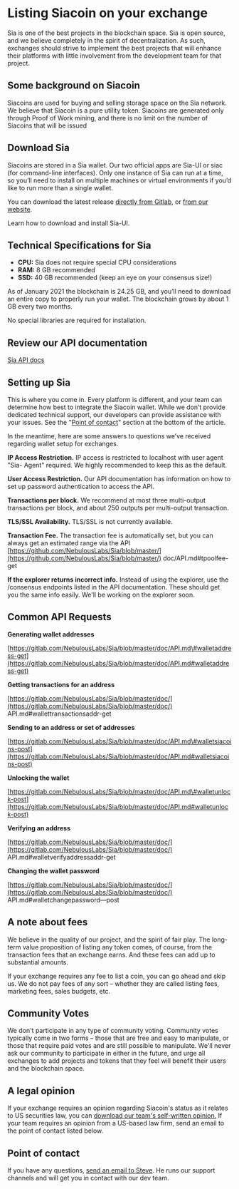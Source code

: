 # Listing Siacoin on your exchange

Sia is one of the best projects in the blockchain space. Sia is open source, and we believe completely in the spirit of decentralization. As such, exchanges should strive to implement the best projects that will enhance their platforms with little involvement from the development team for that project.

## Some background on Siacoin

Siacoins are used for buying and selling storage space on the Sia network. We believe that Siacoin is a pure utility token. Siacoins are generated only through Proof of Work mining, and there is no limit on the number of Siacoins that will be issued

## Download Sia

Siacoins are stored in a Sia wallet. Our two official apps are Sia-UI or siac \(for command-line interfaces\). Only one instance of Sia can run at a time, so you’ll need to install on multiple machines or virtual environments if you’d like to run more than a single wallet.

You can download the latest release [directly from Gitlab,](https://gitlab.com/NebulousLabs/Sia/tags) or [from our website](https://sia.tech/get-started).

Learn how to download and install Sia-UI.

## Technical Specifications for Sia

* **CPU:** Sia does not require special CPU considerations
* **RAM:** 8 GB recommended
* **SSD:** 40 GB recommended \(keep an eye on your consensus size!\)

As of January 2021 the blockchain is 24.25 GB, and you’ll need to download an entire copy to properly run your wallet. The blockchain grows by about 1 GB every two months.

No special libraries are required for installation.

## Review our API documentation

[Sia API docs](https://sia.tech/docs/)

## Setting up Sia

This is where you come in. Every platform is different, and your team can determine how best to integrate the Siacoin wallet. While we don’t provide dedicated technical support, our developers can provide assistance with your issues. See the "[Point of contact](listing-siacoin-on-your-exchange.md#point-of-contact)" section at the bottom of the article.

In the meantime, here are some answers to questions we’ve received regarding wallet setup for exchanges.

**IP Access Restriction.** IP access is restricted to localhost with user agent "Sia- Agent" required. We highly recommended to keep this as the default.

**User Access Restriction.** Our API documentation has information on how to set up password authentication to access the API.

**Transactions per block.** We recommend at most three multi-output transactions per block, and about 250 outputs per multi-output transaction.

**TLS/SSL Availability.** TLS/SSL is not currently available.

**Transaction Fee.** The transaction fee is automatically set, but you can always get an estimated range via the API [https://github.com/NebulousLabs/Sia/blob/master/](https://github.com/NebulousLabs/Sia/blob/master/) doc/API.md\#tpoolfee-get

**If the explorer returns incorrect info.** Instead of using the explorer, use the /consensus endpoints listed in the API documentation. These should get you the same info easily. We'll be working on the explorer soon.

## Common API Requests

**Generating wallet addresses**

[https://gitlab.com/NebulousLabs/Sia/blob/master/doc/API.md\#walletaddress-get](https://gitlab.com/NebulousLabs/Sia/blob/master/doc/API.md#walletaddress-get)

**Getting transactions for an address**

[https://gitlab.com/NebulousLabs/Sia/blob/master/doc/](https://gitlab.com/NebulousLabs/Sia/blob/master/doc/) API.md\#wallettransactionsaddr-get

**Sending to an address or set of addresses**

[https://gitlab.com/NebulousLabs/Sia/blob/master/doc/API.md\#walletsiacoins-post](https://gitlab.com/NebulousLabs/Sia/blob/master/doc/API.md#walletsiacoins-post)

**Unlocking the wallet**

[https://gitlab.com/NebulousLabs/Sia/blob/master/doc/API.md\#walletunlock-post](https://gitlab.com/NebulousLabs/Sia/blob/master/doc/API.md#walletunlock-post)

**Verifying an address**

[https://gitlab.com/NebulousLabs/Sia/blob/master/doc/](https://gitlab.com/NebulousLabs/Sia/blob/master/doc/) API.md\#walletverifyaddressaddr-get

**Changing the wallet password**

[https://gitlab.com/NebulousLabs/Sia/blob/master/doc/](https://gitlab.com/NebulousLabs/Sia/blob/master/doc/) API.md\#walletchangepassword—post

## A note about fees

We believe in the quality of our project, and the spirit of fair play. The long-term value proposition of listing any token comes, of course, from the transaction fees that an exchange earns. And these fees can add up to substantial amounts.

If your exchange requires any fee to list a coin, you can go ahead and skip us. We do not pay fees of any sort – whether they are called listing fees, marketing fees, sales budgets, etc.

## Community Votes

We don't participate in any type of community voting. Community votes typically come in two forms – those that are free and easy to manipulate, or those that require paid votes and are still possible to manipulate. We'll never ask our community to participate in either in the future, and urge all exchanges to add projects and tokens that they feel will benefit their users and the blockchain space.

## A legal opinion

If your exchange requires an opinion regarding Siacoin's status as it relates to US securities law, you can [download our team's self-written opinion.](https://files.helpdocs.io/YzA4Zq3JuM/articles/4ubdozs16r/1531331962488/sia-legal-opinion-self-written.pdf) If your team requires an opinion from a US-based law firm, send an email to the point of contact listed below.

## Point of contact

If you have any questions, [send an email to Steve](mailto:steve@sia.tech). He runs our support channels and will get you in contact with our dev team.

